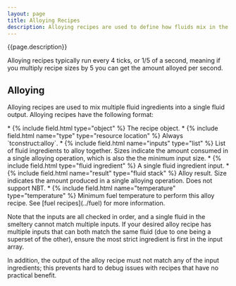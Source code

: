 ```yaml
---
layout: page
title: Alloying Recipes
description: Alloying recipes are used to define how fluids mix in the smeltery or alloyer in Tinkers' Construct.
---
```

{{page.description}}

Alloying recipes typically run every 4 ticks, or 1/5 of a second, meaning if you multiply recipe sizes by 5 you can get the amount alloyed per second.

## Alloying

Alloying recipes are used to mix multiple fluid ingredients into a single fluid output. Alloying recipes have the following format:

<div class="treeview" markdown=1>
* {% include field.html type="object" %} The recipe object.
    * {% include field.html name="type" type="resource location" %} Always `tconstruct:alloy`.
    * {% include field.html name="inputs" type="list" %} List of fluid ingredients to alloy together. Sizes indicate the amount consumed in a single alloying operation, which is also the the minimum input size.
        * {% include field.html type="fluid ingredient" %} A single fluid ingredient input.
    * {% include field.html name="result" type="fluid stack" %} Alloy result. Size indicates the amount produced in a single alloying operation. Does not support NBT.
    * {% include field.html name="temperature" type="temperature" %} Minimum fuel temperature to perform this alloy recipe. See [fuel recipes](../fuel) for more information.
</div>

Note that the inputs are all checked in order, and a single fluid in the smeltery cannot match multiple inputs. If your desired alloy recipe has multiple inputs that can both match the same fluid (due to one being a superset of the other), ensure the most strict ingredient is first in the input array.

In addition, the output of the alloy recipe must not match any of the input ingredients; this prevents hard to debug issues with recipes that have no practical benefit.